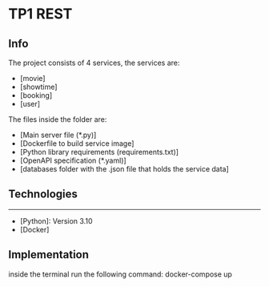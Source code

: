 # TP1 REST

## Info
The project consists of 4 services, the services are:
* [movie]
* [showtime]
* [booking]
* [user]

The files inside the folder are:

* [Main server file (*.py)]
* [Dockerfile to build service image]
* [Python library requirements (requirements.txt)]
* [OpenAPI specification (*.yaml)]
* [databases folder with the .json file that holds the service data]
## Technologies
***
* [Python]: Version 3.10 
* [Docker]

## Implementation
inside the terminal run the following command:
docker-compose up
